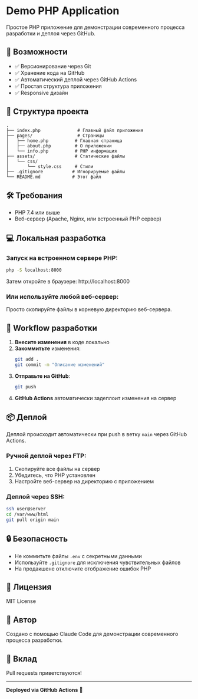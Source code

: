 # Demo PHP Application

Простое PHP приложение для демонстрации современного процесса разработки и деплоя через GitHub.

## 🚀 Возможности

- ✅ Версионирование через Git
- ✅ Хранение кода на GitHub
- ✅ Автоматический деплой через GitHub Actions
- ✅ Простая структура приложения
- ✅ Responsive дизайн

## 📁 Структура проекта

```
.
├── index.php              # Главный файл приложения
├── pages/                 # Страницы
│   ├── home.php          # Главная страница
│   ├── about.php         # О приложении
│   └── info.php          # PHP информация
├── assets/               # Статические файлы
│   └── css/
│       └── style.css     # Стили
├── .gitignore           # Игнорируемые файлы
└── README.md            # Этот файл
```

## 🛠 Требования

- PHP 7.4 или выше
- Веб-сервер (Apache, Nginx, или встроенный PHP сервер)

## 💻 Локальная разработка

### Запуск на встроенном сервере PHP:

```bash
php -S localhost:8000
```

Затем откройте в браузере: http://localhost:8000

### Или используйте любой веб-сервер:

Просто скопируйте файлы в корневую директорию веб-сервера.

## 🔄 Workflow разработки

1. **Внесите изменения** в коде локально
2. **Закоммитьте** изменения:
   ```bash
   git add .
   git commit -m "Описание изменений"
   ```
3. **Отправьте на GitHub**:
   ```bash
   git push
   ```
4. **GitHub Actions** автоматически задеплоит изменения на сервер

## 📦 Деплой

Деплой происходит автоматически при push в ветку `main` через GitHub Actions.

### Ручной деплой через FTP:

1. Скопируйте все файлы на сервер
2. Убедитесь, что PHP установлен
3. Настройте веб-сервер на директорию с приложением

### Деплой через SSH:

```bash
ssh user@server
cd /var/www/html
git pull origin main
```

## 🔒 Безопасность

- Не коммитьте файлы `.env` с секретными данными
- Используйте `.gitignore` для исключения чувствительных файлов
- На продакшене отключите отображение ошибок PHP

## 📝 Лицензия

MIT License

## 👤 Автор

Создано с помощью Claude Code для демонстрации современного процесса разработки.

## 🤝 Вклад

Pull requests приветствуются!

---

**Deployed via GitHub Actions** 🚀
